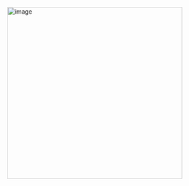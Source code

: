 <img width="409" height="402" alt="image" src="https://github.com/user-attachments/assets/33881799-d3e2-48be-9365-264ff74c7e5a" />
